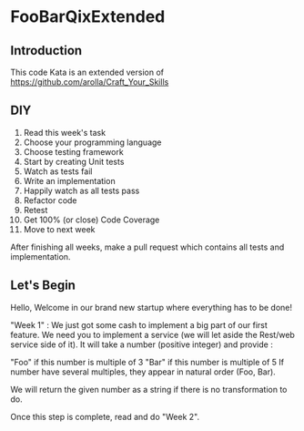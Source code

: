 # FooBarQixExtended
## Introduction
This code Kata is an extended version of https://github.com/arolla/Craft_Your_Skills
## DIY
1. Read this week's task
2. Choose your programming language 
3. Choose testing framework
4. Start by creating Unit tests
5. Watch as tests fail
6. Write an implementation
7. Happily watch as all tests pass
8. Refactor code
9. Retest
10. Get 100% (or close) Code Coverage
11. Move to next week

After finishing all weeks, make a pull request which contains all tests and implementation.

## Let's Begin
Hello, Welcome in our brand new startup where everything has to be done!

"Week 1" : We just got some cash to implement a big part of our first feature. We need you to implement a service (we will let aside the Rest/web service side of it). It will take a number (positive integer) and provide :

"Foo" if this number is multiple of 3
"Bar" if this number is multiple of 5
If number have several multiples, they appear in natural order (Foo, Bar).

We will return the given number as a string if there is no transformation to do.

Once this step is complete, read and do "Week 2".
